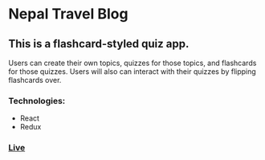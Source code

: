 # Nepal Travel Blog

## This is a flashcard-styled quiz app. 
Users can create their own topics, quizzes for those topics, and flashcards for those quizzes. Users will also can interact with their quizzes by flipping flashcards over.

### Technologies: 
* React
* Redux

### [Live](https://flashcards-redux-codecademy.netlify.app/)
